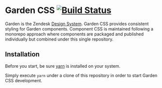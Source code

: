 # Garden CSS [![Build Status](https://travis-ci.com/zendeskgarden/css-components.svg?token=dDt9s6smCMgz269xNbpz&branch=master)](https://travis-ci.com/zendeskgarden/css-components)

Garden is the Zendesk [Design
System](https://www.designbetter.co/design-systems-handbook). Garden CSS
provides consistent styling for Garden components. Component CSS is
maintained following a monorepo approach where components are packaged
and published individually but combined under this single repository.

## Installation

Before you start, be sure [yarn](https://yarnpkg.com/en/) is installed
on your system.

Simply execute `yarn` under a clone of this repository in order to start
Garden CSS development.
